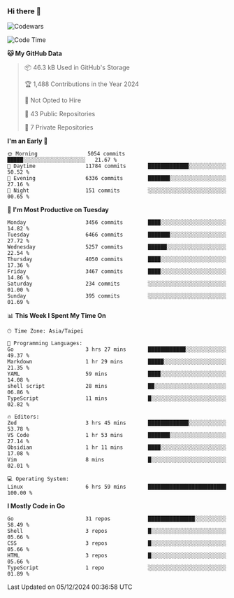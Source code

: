 ### Hi there 👋

![Codewars](https://www.codewars.com/users/omegaatt36/badges/small)

<!--START_SECTION:waka-->
![Code Time](http://img.shields.io/badge/Code%20Time-2%2C925%20hrs%2056%20mins-blue)

**🐱 My GitHub Data** 

> 📦 46.3 kB Used in GitHub's Storage 
 > 
> 🏆 1,488 Contributions in the Year 2024
 > 
> 🚫 Not Opted to Hire
 > 
> 📜 43 Public Repositories 
 > 
> 🔑 7 Private Repositories 
 > 
**I'm an Early 🐤** 

```text
🌞 Morning                5054 commits        █████░░░░░░░░░░░░░░░░░░░░   21.67 % 
🌆 Daytime                11784 commits       █████████████░░░░░░░░░░░░   50.52 % 
🌃 Evening                6336 commits        ███████░░░░░░░░░░░░░░░░░░   27.16 % 
🌙 Night                  151 commits         ░░░░░░░░░░░░░░░░░░░░░░░░░   00.65 % 
```
📅 **I'm Most Productive on Tuesday** 

```text
Monday                   3456 commits        ████░░░░░░░░░░░░░░░░░░░░░   14.82 % 
Tuesday                  6466 commits        ███████░░░░░░░░░░░░░░░░░░   27.72 % 
Wednesday                5257 commits        ██████░░░░░░░░░░░░░░░░░░░   22.54 % 
Thursday                 4050 commits        ████░░░░░░░░░░░░░░░░░░░░░   17.36 % 
Friday                   3467 commits        ████░░░░░░░░░░░░░░░░░░░░░   14.86 % 
Saturday                 234 commits         ░░░░░░░░░░░░░░░░░░░░░░░░░   01.00 % 
Sunday                   395 commits         ░░░░░░░░░░░░░░░░░░░░░░░░░   01.69 % 
```


📊 **This Week I Spent My Time On** 

```text
🕑︎ Time Zone: Asia/Taipei

💬 Programming Languages: 
Go                       3 hrs 27 mins       ████████████░░░░░░░░░░░░░   49.37 % 
Markdown                 1 hr 29 mins        █████░░░░░░░░░░░░░░░░░░░░   21.35 % 
YAML                     59 mins             ████░░░░░░░░░░░░░░░░░░░░░   14.08 % 
shell script             28 mins             ██░░░░░░░░░░░░░░░░░░░░░░░   06.86 % 
TypeScript               11 mins             █░░░░░░░░░░░░░░░░░░░░░░░░   02.82 % 

🔥 Editors: 
Zed                      3 hrs 45 mins       █████████████░░░░░░░░░░░░   53.78 % 
VS Code                  1 hr 53 mins        ███████░░░░░░░░░░░░░░░░░░   27.14 % 
Obsidian                 1 hr 11 mins        ████░░░░░░░░░░░░░░░░░░░░░   17.08 % 
Vim                      8 mins              █░░░░░░░░░░░░░░░░░░░░░░░░   02.01 % 

💻 Operating System: 
Linux                    6 hrs 59 mins       █████████████████████████   100.00 % 
```

**I Mostly Code in Go** 

```text
Go                       31 repos            ███████████████░░░░░░░░░░   58.49 % 
Shell                    3 repos             █░░░░░░░░░░░░░░░░░░░░░░░░   05.66 % 
CSS                      3 repos             █░░░░░░░░░░░░░░░░░░░░░░░░   05.66 % 
HTML                     3 repos             █░░░░░░░░░░░░░░░░░░░░░░░░   05.66 % 
TypeScript               1 repo              ░░░░░░░░░░░░░░░░░░░░░░░░░   01.89 % 
```




 Last Updated on 05/12/2024 00:36:58 UTC
<!--END_SECTION:waka-->

<!--
**omegaatt36/omegaatt36** is a ✨ _special_ ✨ repository because its `README.md` (this file) appears on your GitHub profile.

Here are some ideas to get you started:

- 🔭 I’m currently working on ...
- 🌱 I’m currently learning ...
- 👯 I’m looking to collaborate on ...
- 🤔 I’m looking for help with ...
- 💬 Ask me about ...
- 📫 How to reach me: ...
- 😄 Pronouns: ...
- ⚡ Fun fact: ...
-->
